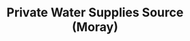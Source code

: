 ---
schema: default
title: Private Water Supplies Source (Moray)
organization: Moray Council
notes: >-
    Private Water Supplies Source (Moray)Reg 2 (previously Cat A) are supplies which are commercial (including private lets) or more than 50 persons Category B are non-commercial with less than 50 persons.NOTE:- The location data we hold for the private water supplies is not 100% accurate (easting's and northing's can be out but we are currently working on improving these through GPS, unfortunately I cannot provide a figure on the accuracy, some maybe just in a general area of the property it serves).The spreadsheet may contain multiple records for the same source reference, this may be where either multiple source abstractions points are located or there are other private water supply infrastructure located eg storage tanks. The location Type indicates the type:- A or A1 etc = Source, B or B1 etc = supply infrastructure, U or U1 etc = unused supply infrastructure. Sites marked with "Y" confirmed are for sites where we have visited site and obtained more accurate locations. The list does not include historic private water supplies. The data is provided based on the best information available to the council at the time of writing.
resources:
  - name: Private Water Supplies Source (Moray) FEATURE LAYER
  - url: >-
      
  - format: FEATURE LAYER
license: 
category:

  - Open Data
  - Environment
maintainer: Moray Council
maintainer_email: someone@example.com
---